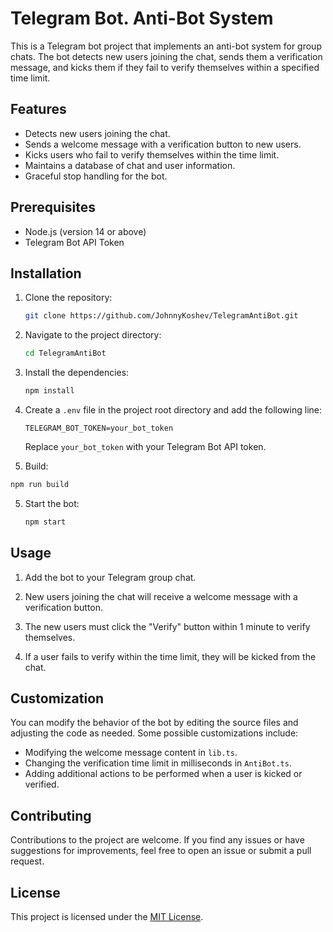 # Telegram Bot. Anti-Bot System

This is a Telegram bot project that implements an anti-bot system for group chats. The bot detects new users joining the chat, sends them a verification message, and kicks them if they fail to verify themselves within a specified time limit.

## Features

- Detects new users joining the chat.
- Sends a welcome message with a verification button to new users.
- Kicks users who fail to verify themselves within the time limit.
- Maintains a database of chat and user information.
- Graceful stop handling for the bot.

## Prerequisites

- Node.js (version 14 or above)
- Telegram Bot API Token

## Installation

1. Clone the repository:

   ```bash
   git clone https://github.com/JohnnyKoshev/TelegramAntiBot.git
   ```

2. Navigate to the project directory:

   ```bash
   cd TelegramAntiBot
   ```

3. Install the dependencies:

   ```bash
   npm install
   ```

4. Create a `.env` file in the project root directory and add the following line:

   ```
   TELEGRAM_BOT_TOKEN=your_bot_token
   ```

   Replace `your_bot_token` with your Telegram Bot API token.
 
4. Build:

```bash
npm run build
```

5. Start the bot:

   ```bash
   npm start
   ```

## Usage

1. Add the bot to your Telegram group chat.

2. New users joining the chat will receive a welcome message with a verification button.

3. The new users must click the "Verify" button within 1 minute to verify themselves.

4. If a user fails to verify within the time limit, they will be kicked from the chat.

## Customization

You can modify the behavior of the bot by editing the source files and adjusting the code as needed. Some possible customizations include:

- Modifying the welcome message content in `lib.ts`.
- Changing the verification time limit in milliseconds in `AntiBot.ts`.
- Adding additional actions to be performed when a user is kicked or verified.

## Contributing

Contributions to the project are welcome. If you find any issues or have suggestions for improvements, feel free to open an issue or submit a pull request.

## License

This project is licensed under the [MIT License](LICENSE).
